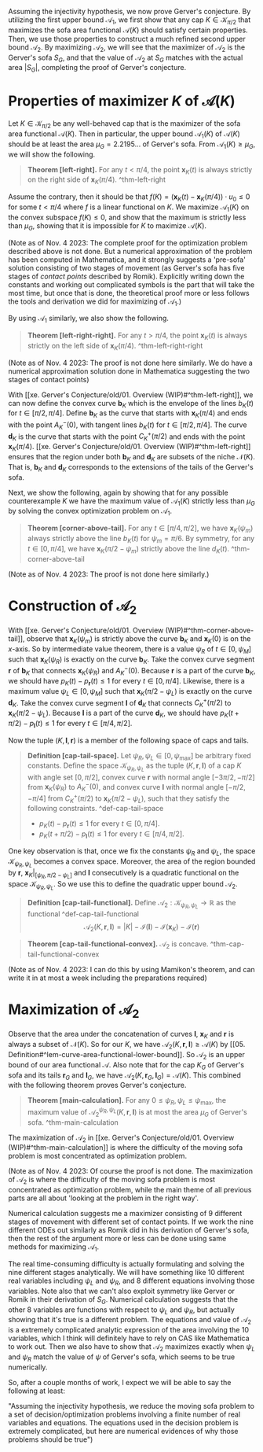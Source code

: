 Assuming the injectivity hypothesis, we now prove Gerver's conjecture. By utilizing the first upper bound $\mathcal{A}_1$, we first show that any cap $K \in \mathcal{K}_{\pi/2}$ that maximizes the sofa area functional $\mathcal{A}(K)$ should satisfy certain properties. Then, we use those properties to construct a much refined second upper bound $\mathcal{A}_2$. By maximizing $\mathcal{A}_2$, we will see that the maximizer of $\mathcal{A}_2$ is the Gerver's sofa $S_G$, and that the value of $\mathcal{A}_2$ at $S_G$ matches with the actual area $|S_G|$, completing the proof of Gerver's conjecture.

# Properties of maximizer $K$ of $\mathcal{A}(K)$

Let $K \in \mathcal{K}_{\pi/2}$ be any well-behaved cap that is the maximizer of the sofa area functional $\mathcal{A}(K)$. Then in particular, the upper bound $\mathcal{A}_1(K)$ of $\mathcal{A}(K)$ should be at least the area $\mu_G = 2.2195\dots$ of Gerver's sofa. From $\mathcal{A}_1(K) \geq \mu_G$, we will show the following.

> __Theorem [left-right].__ For any $t < \pi / 4$, the point $\mathbf{x}_K(t)$ is always strictly on the right side of $\mathbf{x}_K(\pi/4)$. ^thm-left-right

Assume the contrary, then it should be that $f(K) = \left( \mathbf{x}_K(t) -\mathbf{x}_K(\pi/4) \right) \cdot u_0 \leq 0$ for some $t < \pi/4$ where $f$ is a linear functional on $K$. We maximize $\mathcal{A}_1(K)$ on the convex subspace $f(K) \leq 0$, and show that the maximum is strictly less than $\mu_G$, showing that it is impossible for $K$ to maximize $\mathcal{A}(K)$.

(Note as of Nov. 4 2023: The complete proof for the optimization problem described above is not done. But a numerical approximation of the problem has been computed in Mathematica, and it strongly suggests a 'pre-sofa' solution consisting of two stages of movement (as Gerver's sofa has five stages of _contact points_ described by Romik). Explicitly writing down the constants and working out complicated symbols is the part that will take the most time, but once that is done, the theoretical proof more or less follows the tools and derivation we did for maximizing of $\mathcal{A}_1$.)

By using $\mathcal{A}_1$ similarly, we also show the following.

> __Theorem [left-right-right].__ For any $t > \pi / 4$, the point $\mathbf{x}_K(t)$ is always strictly on the left side of $\mathbf{x}_K(\pi/4)$. ^thm-left-right-right

(Note as of Nov. 4 2023: The proof is not done here similarly. We do have a numerical approximation solution done in Mathematica suggesting the two stages of contact points)

With [[xe. Gerver's Conjecture/old/01. Overview (WIP)#^thm-left-right]], we can now define the convex curve $\mathbf{b}_K$ which is the envelope of the lines $b_K(t)$ for $t \in [\pi/2, \pi/4]$. Define $\mathbf{b}_K$ as the curve that starts with $\mathbf{x}_K(\pi/4)$ and ends with the point $A^-_K(0)$, with tangent lines $b_K(t)$ for $t \in [\pi/2, \pi/4]$. The curve $\mathbf{d}_K$ is the curve that starts with the point $C^+_K(\pi/2)$ and ends with the point $\mathbf{x}_K(\pi/4)$. [[xe. Gerver's Conjecture/old/01. Overview (WIP)#^thm-left-right]] ensures that the region under both $\mathbf{b}_K$ and $\mathbf{d}_K$ are subsets of the niche $\mathcal{N}(K)$. That is, $\mathbf{b}_K$ and $\mathbf{d}_K$ corresponds to the extensions of the tails of the Gerver's sofa.

Next, we show the following, again by showing that for any possible counterexample $K$ we have the maximum value of $\mathcal{A}_1(K)$ strictly less than $\mu_G$ by solving the convex optimization problem on $\mathcal{A}_1$.

> __Theorem [corner-above-tail].__ For any $t \in [\pi/4, \pi/2]$, we have $\mathbf{x}_K(\psi_m)$ always strictly above the line $b_K(t)$ for $\psi_m = \pi/6$. By symmetry, for any $t \in [0, \pi/4]$, we have $\mathbf{x}_K(\pi/2 - \psi_m)$ strictly above the line $d_K(t)$. ^thm-corner-above-tail

(Note as of Nov. 4 2023: The proof is not done here similarly.)

# Construction of $\mathcal{A}_2$

With [[xe. Gerver's Conjecture/old/01. Overview (WIP)#^thm-corner-above-tail]], observe that $\mathbf{x}_K(\psi_m)$ is strictly above the curve $\mathbf{b}_K$ and $\mathbf{x}_K(0)$ is on the $x$-axis. So by intermediate value theorem, there is a value $\psi_R$ of $t \in [0, \psi_M]$ such that $\mathbf{x}_K(\psi_R)$ is exactly on the curve $\mathbf{b}_K$. Take the convex curve segment $\mathbf{r}$ of $\mathbf{b}_K$ that connects $\mathbf{x}_K(\psi_R)$ and $A^-_K(0)$. Because $\mathbf{r}$ is a part of the curve $\mathbf{b}_K$, we should have $p_K(t) - p_\mathbf{r}(t) \leq 1$ for every $t \in [0, \pi/4]$. Likewise, there is a maximum value $\psi_L \in [0, \psi_M]$ such that $\mathbf{x}_K(\pi/2 - \psi_L)$ is exactly on the curve $\mathbf{d}_K$. Take the convex curve segment $\mathbf{l}$ of $\mathbf{d}_K$ that connects $C_K^+(\pi/2)$ to $\mathbf{x}_K(\pi/2 - \psi_L)$. Because $\mathbf{l}$ is a part of the curve $\mathbf{d}_K$, we should have $p_K(t + \pi/2) - p_\mathbf{l}(t) \leq 1$ for every $t \in [\pi/4, \pi/2]$.

Now the tuple $(K, \mathbf{l}, \mathbf{r})$ is a member of the following space of caps and tails.

> __Definition [cap-tail-space].__ Let $\psi_R, \psi_L \in [0, \psi_{\text{max}}]$ be arbitrary fixed constants. Define the space $\mathcal{K}_{\psi_R, \psi_L}$ as the tuple $(K, \mathbf{r}, \mathbf{l})$ of a cap $K$ with angle set $[0, \pi/2]$, convex curve $\mathbf{r}$ with normal angle $[-3\pi/2, -\pi/2]$ from $\mathbf{x}_K(\psi_R)$ to $A^-_K(0)$, and convex curve $\mathbf{l}$ with normal angle $[-\pi/2, -\pi/4]$ from $C_K^+(\pi/2)$ to $\mathbf{x}_K(\pi/2 - \psi_L)$, such that they satisfy the following constraints. ^def-cap-tail-space
> 
> - $p_K(t) - p_\mathbf{r}(t) \leq 1$ for every $t \in [0, \pi/4]$.
> - $p_K(t + \pi/2) - p_\mathbf{l}(t) \leq 1$ for every $t \in [\pi/4, \pi/2]$.

One key observation is that, once we fix the constants $\psi_R$ and $\psi_L$, the space $\mathcal{K}_{\psi_R, \psi_L}$ becomes a convex space. Moreover, the area of the region bounded by $\mathbf{r}$, $\mathbf{x}_K|_{[\psi_R, \pi/2-\psi_L]}$ and $\mathbf{l}$ consecutively is a quadratic functional on the space $\mathcal{K}_{\psi_R, \psi_L}$. So we use this to define the quadratic upper bound $\mathcal{A}_2$.

> __Definition [cap-tail-functional].__ Define $\mathcal{A}_2 : \mathcal{K}_{\psi_R, \psi_L} \to \mathbb{R}$ as the functional ^def-cap-tail-functional
$$
\mathcal{A}_2(K, \mathbf{r}, \mathbf{l}) = |K| - \mathcal{I}(\mathbf{l}) - \mathcal{I}(\mathbf{x}_K) - \mathcal{I}(\mathbf{r})
$$

> __Theorem [cap-tail-functional-convex].__ $\mathcal{A}_2$ is concave. ^thm-cap-tail-functional-convex

(Note as of Nov. 4 2023: I can do this by using Mamikon's theorem, and can write it in at most a week including the preparations required)

# Maximization of $\mathcal{A}_2$

Observe that the area under the concatenation of curves $\mathbf{l}$, $\mathbf{x}_K$ and $\mathbf{r}$ is always a subset of $\mathcal{N}(K)$. So for our $K$, we have $\mathcal{A}_2(K, \mathbf{r}, \mathbf{l}) \geq \mathcal{A}(K)$ by [[05. Definition#^lem-curve-area-functional-lower-bound]]. So $\mathcal{A}_2$ is an upper bound of our area functional $\mathcal{A}$. Also note that for the cap $K_G$ of Gerver's sofa and its tails $\mathbf{r}_G$ and $\mathbf{l}_G$, we have $\mathcal{A}_2(K, \mathbf{r}_G, \mathbf{l}_G) = \mathcal{A}(K)$. This combined with the following theorem proves Gerver's conjecture.

> __Theorem [main-calculation].__ For any $0 \leq \psi_R, \psi_L \leq \psi_{\max}$, the maximum value of $\mathcal{A}_{2}^{\psi_R, \psi_L}\left( K, \mathbf{r}, \mathbf{l} \right)$ is at most the area $\mu_G$ of Gerver's sofa. ^thm-main-calculation

The maximization of $\mathcal{A}_2$ in [[xe. Gerver's Conjecture/old/01. Overview (WIP)#^thm-main-calculation]] is where the difficulty of the moving sofa problem is most concentrated as optimization problem.

(Note as of Nov. 4 2023: Of course the proof is not done. The maximization of $\mathcal{A}_2$ is where the difficulty of the moving sofa problem is most concentrated as optimization problem, while the main theme of all previous parts are all about 'looking at the problem in the right way'. 

Numerical calculation suggests me a maximizer consisting of 9 different stages of movement with different set of contact points. If we work the nine different ODEs out similarly as Romik did in his derivation of Gerver's sofa, then the rest of the argument more or less can be done using same methods for maximizing $\mathcal{A}_1$.

The real time-consuming difficulty is actually formulating and solving the nine different stages analytically. We will have something like 10 different real variables including $\psi_L$ and $\psi_R$, and 8 different equations involving those variables. Note also that we can't also exploit symmetry like Gerver or Romik in their derivation of $S_G$. Numerical calculation suggests that the other 8 variables are functions with respect to $\psi_L$ and $\psi_R$, but actually showing that it's true is a different problem. The equations and value of $\mathcal{A}_2$ is a extremely complicated analytic expression of the area involving the 10 variables, which I think will definitely have to rely on CAS like Mathematica to work out. Then we also have to show that $\mathcal{A}_2$ maximizes exactly when $\psi_L$ and $\psi_R$ match the value of $\psi$ of Gerver's sofa, which seems to be true numerically.

So, after a couple months of work, I expect we will be able to say the following at least:

"Assuming the injectivity hypothesis, we reduce the moving sofa problem to a set of decision/optimization problems involving a finite number of real variables and equations. The equations used in the decision problem is extremely complicated, but here are numerical evidences of why those problems should be true")